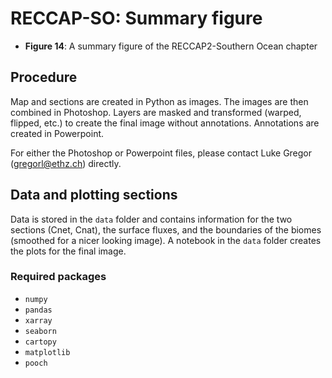 # RECCAP-SO: Summary figure

- **Figure 14**: A summary figure of the RECCAP2-Southern Ocean chapter

## Procedure

Map and sections are created in Python as images. The images are then combined in Photoshop. Layers are masked and transformed (warped, flipped, etc.) to create the final image without annotations. Annotations are created in Powerpoint.

For either the Photoshop or Powerpoint files, please contact Luke Gregor (<gregorl@ethz.ch>) directly.

## Data and plotting sections

Data is stored in the `data` folder and contains information for the two sections (Cnet, Cnat), the surface fluxes, and the boundaries of the biomes (smoothed for a nicer looking image). A notebook in the `data` folder creates the plots for the final image.


### Required packages

- `numpy`
- `pandas`
- `xarray`
- `seaborn`
- `cartopy`
- `matplotlib`
- `pooch`